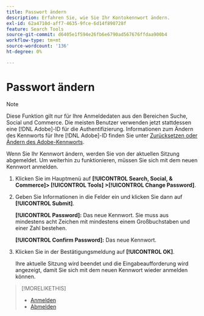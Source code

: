 ```yaml
---
title: Passwort ändern
description: Erfahren Sie, wie Sie Ihr Kontokennwort ändern.
exl-id: 62a4710d-aff7-4635-9fce-6d14f890728f
feature: Search Tools
source-git-commit: d6405e1f594e26fb6e6790ad567676ffdaa900b4
workflow-type: tm+mt
source-wordcount: '136'
ht-degree: 0%

---
```


# Passwort ändern

<!-- Replace this with just a link to the DX page once we remove the legacy option? -->

>[!NOTE]
>
>Diese Funktion gilt nur für Ihre Anmeldedaten aus den Bereichen Suche, Social und Commerce. Die meisten Benutzer verwenden jetzt stattdessen eine [!DNL Adobe]-ID für die Authentifizierung. Informationen zum Ändern des Kennworts für Ihre [!DNL Adobe]-ID finden Sie unter [Zurücksetzen oder Ändern des Adobe-Kennworts](https://helpx.adobe.com/manage-account/using/change-or-reset-password.html).

Wenn Sie Ihr Kennwort ändern, werden Sie von der aktuellen Sitzung abgemeldet. Um weiterhin zu funktionieren, müssen Sie sich mit dem neuen Kennwort anmelden.

1. Klicken Sie im Hauptmenü auf **[!UICONTROL Search, Social, & Commerce]> [!UICONTROL Tools] >[!UICONTROL Change Password]**.

1. Geben Sie Informationen in die Felder ein und klicken Sie dann auf **[!UICONTROL Submit]**.

   **[!UICONTROL Password]:** Das neue Kennwort. Sie muss aus mindestens acht Zeichen mit mindestens einem Großbuchstaben und einer Zahl bestehen.

   **[!UICONTROL Confirm Password]:** Das neue Kennwort.

1. Klicken Sie in der Bestätigungsmeldung auf **[!UICONTROL OK]**.

   Ihre aktuelle Sitzung wird beendet und die Eingabeaufforderung wird angezeigt, damit Sie sich mit dem neuen Kennwort wieder anmelden können.

>[!MORELIKETHIS]
>
>* [Anmelden](/help/search-social-commerce/getting-started/sign-in.md)
>* [Abmelden](/help/search-social-commerce/getting-started/sign-out.md)
